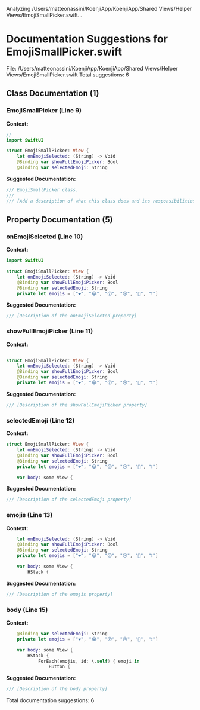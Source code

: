Analyzing /Users/matteonassini/KoenjiApp/KoenjiApp/Shared Views/Helper Views/EmojiSmallPicker.swift...
# Documentation Suggestions for EmojiSmallPicker.swift

File: /Users/matteonassini/KoenjiApp/KoenjiApp/Shared Views/Helper Views/EmojiSmallPicker.swift
Total suggestions: 6

## Class Documentation (1)

### EmojiSmallPicker (Line 9)

**Context:**

```swift
//
import SwiftUI

struct EmojiSmallPicker: View {
    let onEmojiSelected: (String) -> Void
    @Binding var showFullEmojiPicker: Bool
    @Binding var selectedEmoji: String
```

**Suggested Documentation:**

```swift
/// EmojiSmallPicker class.
///
/// [Add a description of what this class does and its responsibilities]
```

## Property Documentation (5)

### onEmojiSelected (Line 10)

**Context:**

```swift
import SwiftUI

struct EmojiSmallPicker: View {
    let onEmojiSelected: (String) -> Void
    @Binding var showFullEmojiPicker: Bool
    @Binding var selectedEmoji: String
    private let emojis = ["❤️", "😂", "😮", "😢", "🙏", "❗️"]
```

**Suggested Documentation:**

```swift
/// [Description of the onEmojiSelected property]
```

### showFullEmojiPicker (Line 11)

**Context:**

```swift

struct EmojiSmallPicker: View {
    let onEmojiSelected: (String) -> Void
    @Binding var showFullEmojiPicker: Bool
    @Binding var selectedEmoji: String
    private let emojis = ["❤️", "😂", "😮", "😢", "🙏", "❗️"]

```

**Suggested Documentation:**

```swift
/// [Description of the showFullEmojiPicker property]
```

### selectedEmoji (Line 12)

**Context:**

```swift
struct EmojiSmallPicker: View {
    let onEmojiSelected: (String) -> Void
    @Binding var showFullEmojiPicker: Bool
    @Binding var selectedEmoji: String
    private let emojis = ["❤️", "😂", "😮", "😢", "🙏", "❗️"]

    var body: some View {
```

**Suggested Documentation:**

```swift
/// [Description of the selectedEmoji property]
```

### emojis (Line 13)

**Context:**

```swift
    let onEmojiSelected: (String) -> Void
    @Binding var showFullEmojiPicker: Bool
    @Binding var selectedEmoji: String
    private let emojis = ["❤️", "😂", "😮", "😢", "🙏", "❗️"]

    var body: some View {
        HStack {
```

**Suggested Documentation:**

```swift
/// [Description of the emojis property]
```

### body (Line 15)

**Context:**

```swift
    @Binding var selectedEmoji: String
    private let emojis = ["❤️", "😂", "😮", "😢", "🙏", "❗️"]

    var body: some View {
        HStack {
            ForEach(emojis, id: \.self) { emoji in
                Button {
```

**Suggested Documentation:**

```swift
/// [Description of the body property]
```


Total documentation suggestions: 6

